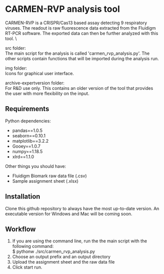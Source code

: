 # CARMEN-RVP analysis tool
CARMEN-RVP is a CRISPR/Cas13 based assay detecting 9 respiratory viruses. The readout is raw fluorescence data extracted from the Fluidigm RT-PCR software. The exported data can then be further analyzed with this tool. \

src folder:\
The main script for the analysis is called 'carmen_rvp_analysis.py'. The other scripts contain functions that will be imported during the analysis run.

img folder:\
Icons for graphical user interface.

archive-expertversion folder:\
For R&D use only. This contains an older version of the tool that provides the user with more flexibility on the input.

## Requirements
Python dependencies:
- pandas==1.0.5
- seaborn==0.10.1
- matplotlib==3.2.2
- Gooey==1.0.7
- numpy==1.18.5
- xlrd==1.1.0

Other things you should have:
- Fluidigm Biomark raw data file (.csv)
- Sample assignment sheet (.xlsx)

## Installation

Clone this github repository to always have the most up-to-date version. An executable version for Windows and Mac will be coming soon.

## Workflow

1. If you are using the command line, run the the main script with the following command:\
$ pythonw ./src/carmen_rvp_analysis.py
2. Choose an output prefix and an output directory
3. Upload the assignment sheet and the raw data file
4. Click start run.
